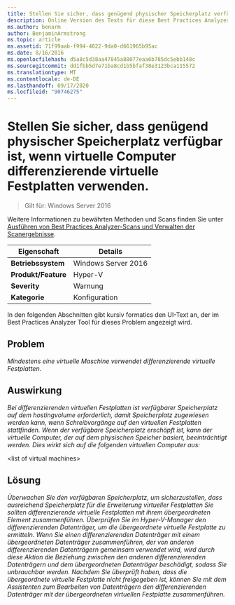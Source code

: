 ```yaml
---
title: Stellen Sie sicher, dass genügend physischer Speicherplatz verfügbar ist, wenn virtuelle Computer differenzierende virtuelle Festplatten verwenden.
description: Online Version des Texts für diese Best Practices Analyzer Regel.
ms.author: benarm
author: BenjaminArmstrong
ms.topic: article
ms.assetid: 71f99aab-f994-4022-9da0-d661965b95ac
ms.date: 8/16/2016
ms.openlocfilehash: d5a8c5d38aa47845a88077eaa6b785dc5ebb148c
ms.sourcegitcommit: dd1fbb5d7e71ba8cd1b5bfaf38e3123bca115572
ms.translationtype: MT
ms.contentlocale: de-DE
ms.lasthandoff: 09/17/2020
ms.locfileid: "90746275"
---
```

# <a name="ensure-sufficient-physical-disk-space-is-available-when-virtual-machines-use-differencing-virtual-hard-disks"></a>Stellen Sie sicher, dass genügend physischer Speicherplatz verfügbar ist, wenn virtuelle Computer differenzierende virtuelle Festplatten verwenden.

>Gilt für: Windows Server 2016

Weitere Informationen zu bewährten Methoden und Scans finden Sie unter [Ausführen von Best Practices Analyzer-Scans und Verwalten der Scanergebnisse](https://go.microsoft.com/fwlink/p/?LinkID=223177).

|Eigenschaft|Details|
|-|-|
|**Betriebssystem**|Windows Server 2016|
|**Produkt/Feature**|Hyper-V|
|**Severity**|Warnung|
|**Kategorie**|Konfiguration|

In den folgenden Abschnitten gibt kursiv formatics den UI-Text an, der im Best Practices Analyzer Tool für dieses Problem angezeigt wird.

## <a name="issue"></a>Problem
*Mindestens eine virtuelle Maschine verwendet differenzierende virtuelle Festplatten.*

## <a name="impact"></a>Auswirkung
*Bei differenzierenden virtuellen Festplatten ist verfügbarer Speicherplatz auf dem hostingvolume erforderlich, damit Speicherplatz zugewiesen werden kann, wenn Schreibvorgänge auf den virtuellen Festplatten stattfinden. Wenn der verfügbare Speicherplatz erschöpft ist, kann der virtuelle Computer, der auf dem physischen Speicher basiert, beeinträchtigt werden. Dies wirkt sich auf die folgenden virtuellen Computer aus:*

\<list of virtual machines>

## <a name="resolution"></a>Lösung
*Überwachen Sie den verfügbaren Speicherplatz, um sicherzustellen, dass ausreichend Speicherplatz für die Erweiterung virtueller Festplatten Sie sollten differenzierende virtuelle Festplatten mit ihrem übergeordneten Element zusammenführen. Überprüfen Sie im Hyper-V-Manager den differenzierenden Datenträger, um die übergeordnete virtuelle Festplatte zu ermitteln. Wenn Sie einen differenzierenden Datenträger mit einem übergeordneten Datenträger zusammenführen, der von anderen differenzierenden Datenträgern gemeinsam verwendet wird, wird durch diese Aktion die Beziehung zwischen den anderen differenzierenden Datenträgern und dem übergeordneten Datenträger beschädigt, sodass Sie unbrauchbar werden. Nachdem Sie überprüft haben, dass die übergeordnete virtuelle Festplatte nicht freigegeben ist, können Sie mit dem Assistenten zum Bearbeiten von Datenträgern den differenzierenden Datenträger mit der übergeordneten virtuellen Festplatte zusammenführen.*




